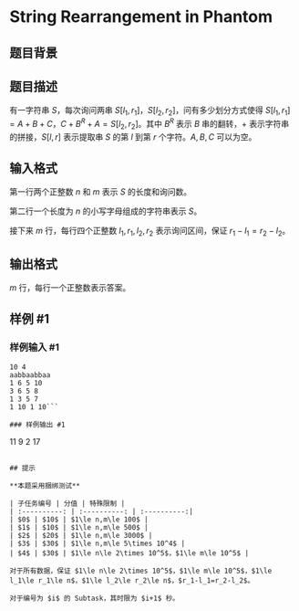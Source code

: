# String Rearrangement in Phantom

## 题目背景



## 题目描述

有一字符串 $S$，每次询问两串 $S[l_1,r_1]$，$S[l_2,r_2]$，问有多少划分方式使得 $S[l_1,r_1]=A+B+C$，$C+B^R+A=S[l_2,r_2]$。其中 $B^R$ 表示 $B$ 串的翻转，$+$ 表示字符串的拼接，$S[l,r]$ 表示提取串 $S$ 的第 $l$ 到第 $r$ 个字符。$A,B,C$ 可以为空。

## 输入格式

第一行两个正整数 $n$ 和 $m$ 表示 $S$ 的长度和询问数。

第二行一个长度为 $n$ 的小写字母组成的字符串表示 $S$。

接下来 $m$ 行，每行四个正整数 $l_1,r_1,l_2,r_2$ 表示询问区间，保证 $r_1-l_1=r_2-l_2$。

## 输出格式

$m$ 行，每行一个正整数表示答案。

## 样例 #1

### 样例输入 #1
```
10 4
aabbaabbaa
1 6 5 10
3 6 5 8
1 3 5 7
1 10 1 10```

### 样例输出 #1

```
11
9
2
17
```

## 提示

**本题采用捆绑测试**

| 子任务编号 | 分值 | 特殊限制 |
| :----------: | :----------: | :----------:|
| $0$ | $10$ | $1\le n,m\le 100$ |
| $1$ | $10$ | $1\le n,m\le 500$ |
| $2$ | $20$ | $1\le n,m\le 3000$ |
| $3$ | $30$ | $1\le n,m\le 5\times 10^4$ |
| $4$ | $30$ | $1\le n\le 2\times 10^5$，$1\le m\le 10^5$ |

对于所有数据，保证 $1\le n\le 2\times 10^5$，$1\le m\le 10^5$，$1\le l_1\le r_1\le n$，$1\le l_2\le r_2\le n$，$r_1-l_1=r_2-l_2$。

对于编号为 $i$ 的 Subtask，其时限为 $i+1$ 秒。
